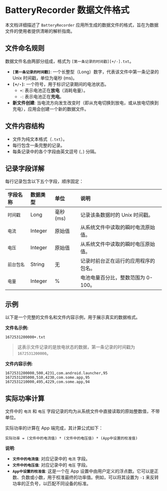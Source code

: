 # BatteryRecorder 数据文件格式

本文档详细描述了 `BatteryRecorder` 应用所生成的数据文件的格式，旨在为数据文件的使用者提供清晰的解析指南。

## 文件命名规则

数据文件名由两部分组成，格式为 `[第一条记录的时间戳][+/-].txt`。

-   **`[第一条记录的时间戳]`**: 一个长整型（Long）数字，代表该文件中第一条记录的 Unix 时间戳，单位为毫秒 (ms)。
-   **`[+/-]`**: 一个符号，用于标识记录期间的电池状态。
    -   `+`: 表示电池正在**放电**（消耗电量）。
    -   `-`: 表示电池正在**充电**。
-   **新文件创建**: 当电流方向发生改变时（即从充电切换到放电，或从放电切换到充电），应用会创建一个新的数据文件。

## 文件内容结构

-   文件为纯文本格式（`.txt`）。
-   每行包含一条完整的记录。
-   每条记录中的各个字段由英文逗号 (`,`) 分隔。

## 记录字段详解

每行记录包含以下五个字段，顺序固定：

| 字段名称 | 数据类型 | 单位 | 说明 |
| :--- | :--- | :--- | :--- |
| `时间戳` | Long | 毫秒 (ms) | 记录该条数据时的 Unix 时间戳。 |
| `电流` | Integer | 原始值 | 从系统文件中读取的瞬时电流原始值。 |
| `电压` | Integer | 原始值 | 从系统文件中读取的瞬时电压原始值。 |
| `前台包名` | String | 无 | 记录时前台正在运行的应用程序的包名。 |
| `电量` | Integer | % | 电池电量百分比，整数范围为 0-100。 |

## 示例

以下是一个完整的文件名和文件内容示例，用于展示真实的数据格式。

**文件名示例:**

```
1672531200000+.txt
```

> 这表示文件记录的是放电状态的数据，第一条记录的时间戳为 `1672531200000`。

**文件内容示例:**

```
1672531200000,500,4231,com.android.launcher,95
1672531205000,510,4230,com.some.app,95
1672531210000,495,4229,com.some.app,94
```

## 实际功率计算

文件中的 `电流` 和 `电压` 字段记录的均为从系统文件中直接读取的原始整数值，不带单位。

实际功率的计算在 App 端完成，其计算公式如下：

`实际功率 = (文件中的电流值) * (文件中的电压值) * (App中设置的校准值)`

**说明**:
- **`文件中的电流值`**: 对应记录中的 `电流` 字段。
- **`文件中的电压值`**: 对应记录中的 `电压` 字段。
- **`App中设置的校准值`**: 这是一个在 App 设置中由用户定义的浮点数。它可以是正数、负数或小数，用于校准最终的功率值。例如，可以将其设置为 `-1` 来反转功率的正负号，以匹配不同设备的标准。